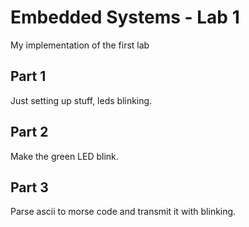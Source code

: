 # Embedded Systems - Lab 1
My implementation of the first lab
## Part 1
Just setting up stuff, leds blinking.
## Part 2
Make the green LED blink.
## Part 3
Parse ascii to morse code and transmit it with blinking.
